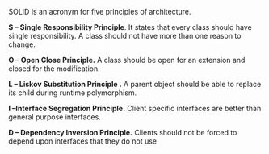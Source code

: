 SOLID is an acronym for five principles of architecture.

**S – Single Responsibility Principle**. It states that every class should have single responsibility. A class should not have more than one reason to change.

**O – Open Close Principle.** A class should be open for an extension and closed for the modification.

**L – Liskov Substitution Principle .** A parent object should be able to replace its child during runtime polymorphism.

**I –Interface Segregation Principle.** Client specific interfaces are better than general purpose interfaces.

**D – Dependency Inversion Principle.** Clients should not be forced to depend upon interfaces that they do not use
